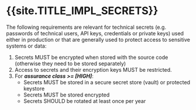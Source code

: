 <title>{{site.TITLE_IMPL_SECRETS}</title>

# {{site.TITLE_IMPL_SECRETS}}

The following requirements are relevant for technical secrets (e.g. passwords of technical users, API keys, credentials or private keys) used either in production or that are generally used to protect access to sensitive systems or data:

1. Secrets MUST be encrypted when stored with the source code (otherwise they need to be stored separately)
2. Access to secrets and their encryption keys MUST be restricted.
3. For ***assurance class >= [HIGH]***:
    - Secrets MUST be stored in a secure secret store (vault) or protected keystore
    - Secrets MUST be stored encrypted
    - Secrets SHOULD be rotated at least once per year
